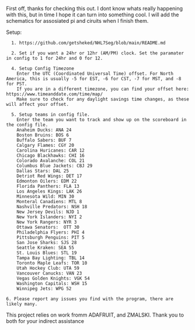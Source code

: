 First off, thanks for checking this out. I dont know whats really happening with this, but in time I hope it can turn into something cool. I will add the schematics for assosiated pi and ciruits when I finish them.  


Setup: 
     
      1. https://github.com/getsheked/NHL7Seg/blob/main/README.md
     
      2. Set if you want a 24hr or 12hr (AM/PM) clock. Set the paramater in config to 1 for 24hr and 0 for 12. 
    
      4. Setup Config Timezone
        Enter the UTC (Coordinated Universal Time) offset. For North America, this is usually -5 for EST, -6 for CST, -7 for MST, and -8 for PST.
        If you are in a different timezone, you can find your offset here: https://www.timeanddate.com/time/map/ 
        Make sure to check for any daylight savings time changes, as these will affect your offset.
      
      5. Setup teams in config file. 
        Enter the team you want to track and show up on the scoreboard in the config file. 
        Anaheim Ducks: ANA 24
        Boston Bruins: BOS 6
        Buffalo Sabers: BUF 7
        Calgary Flames: CGY 20
        Carolina Huricanes: CAR 12
        Chicago Blackhawks: CHI 16
        Colorado Avalanche: COL 21
        Columbus Blue Jackets: CBJ 29
        Dallas Stars: DAL 25
        Detriot Red Wings: DET 17
        Edmonton Oilers: EDM 22
        Florida Panthers: FLA 13
        Los Angeles Kings: LAK 26
        Minnesota Wild: MIN 30
        Monteral Canadiens: MTL 8
        Nashville Predators: NSH 18
        New Jersey Devils: NJD 1
        New York Islanders: NYI 2
        New York Rangers: NYR 3
        Ottawa Senators:  OTT 30
        Philadelphia Flyers: PHI 4
        Pittsburgh Penguins: PIT 5
        San Jose Sharks: SJS 28
        Seattle Kraken: SEA 55
        St. Louis Blues: STL 19
        Tampa Bay Lighting: TBL 14
        Toronto Maple Leafs: TOR 10
        Utah Hockey Club: UTA 59
        Vancouver Canucks: VAN 23
        Vegas Golden Knights: VGK 54
        Washington Capitals: WSH 15
        Winnipeg Jets: WPG 52
        
    6. Please report any issues you find with the program, there are likely many. 

This project relies on work fromm ADAFRUIT, and ZMALSKI. Thank you to both for your indirect assistance


